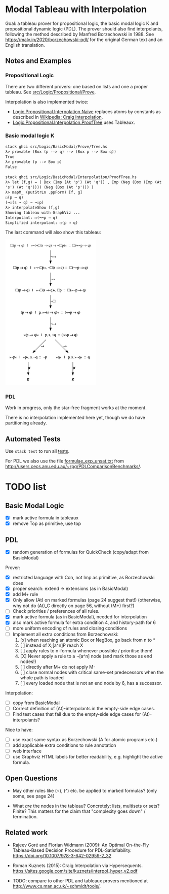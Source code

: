 # Modal Tableau with Interpolation

Goal: a tableau prover for propositional logic, the basic modal logic K and propositional dynamic logic (PDL).
The prover should also find interpolants, following the method described by Manfred Borzechowski in 1988.
See <https://malv.in/2020/borzechowski-pdl/> for the original German text and an English translation.

## Notes and Examples

### Propositional Logic

There are two different provers: one based on lists and one a proper tableau.
See [src/Logic/Propositional/Prove](src/Logic/Propositional/Prove).

Interpolation is also implemented twice:
- [Logic.Propositional.Interpolation.Naive](src/Logic/Propositional/Interpolation/Naive.hs) replaces atoms by constants as described in [Wikipedia: Craig interpolation](https://en.wikipedia.org/wiki/Craig_interpolation#Proof_of_Craig's_interpolation_theorem).
- [Logic.Propositional.Interpolation.ProofTree](src/Logic/Propositional/Interpolation/ProofTree.hs) uses Tableaux.

### Basic modal logic K

    stack ghci src/Logic/BasicModal/Prove/Tree.hs
    λ> provable (Box (p --> q) --> (Box p --> Box q))
    True
    λ> provable (p --> Box p)
    False
    
    stack ghci src/Logic/BasicModal/Interpolation/ProofTree.hs
    λ> let (f,g) = ( Box (Imp (At 'p') (At 'q')) , Imp (Neg (Box (Imp (At 's') (At 'q')))) (Neg (Box (At 'p'))) )
    λ> mapM_ (putStrLn .ppForm) [f, g]
    ☐(p → q)
    (¬☐(s → q) → ¬☐p)
    λ> interpolateShow (f,g)
    Showing tableau with GraphViz ...
    Interpolant: ☐(¬¬p → q)
    Simplified interpolant: ☐(p → q)

The last command will also show this tableau:

![](docu/BasicModal-example.png)

### PDL

Work in progress, only the star-free fragment works at the moment.

There is no interpolation implemented here yet, though we do have partitioning already.

## Automated Tests

Use `stack test` to run all [tests](tests/).

For PDL we also use the file [formulae_exp_unsat.txt](data/formulae_exp_unsat.txt) from <http://users.cecs.anu.edu.au/~rpg/PDLComparisonBenchmarks/>.

# TODO list

## Basic Modal Logic

- [X] mark active formula in tableaux
- [X] remove Top as primitive, use top

## PDL

- [X] random generation of formulas for QuickCheck (copy/adapt from BasicModal)

Prover:

- [X] restricted language with Con, not Imp as primitive, as Borzechowski does
- [X] proper search: extend -> extensions (as in BasicModal)
- [X] add M+ rule
- [X] Only allow (At) on marked formulas (page 24 suggest that!) (otherwise, why not do (At)_C directly on page 56, without (M+) first?)
- [ ] Check priorities / preferences of all rules.
- [X] mark active formula (as in BasicModal), needed for interpolation
- [x] also mark active formula for extra condition 4, and history-path for 6
- [ ] more uniform encoding of rules and closing conditions
- [ ] Implement all extra conditions from Borzechowski:
    1. [x] when reaching an atomic Box or NegBox, go back from n to *
    2. [ ] instead of X;[a^n]P reach X
    3. [ ] apply rules to n-formula whenever possible / prioritise them!
    4. [X] Never apply a rule to a ¬[a^n] node (and mark those as end nodes!)
    5. [ ] directly after M+ do not apply M-
    6. [ ] close normal nodes with critical same-set predecessors when the whole path is loaded
    7. [ ] every loaded node that is not an end node by 6, has a successor.

Interpolation:

- [ ] copy from BasicModal
- [ ] Correct definition of (At)-interpolants in the empty-side edge cases.
- [ ] Find test cases that fail due to the empty-side edge cases for (At)-interpolants?

Nice to have:

- [ ] use exact same syntax as Borzechowski (A for atomic programs etc.)
- [ ] add applicable extra conditions to rule annotation
- [ ] web interface
- [ ] use Graphviz HTML labels for better readability, e.g. highlight the active formula.

## Open Questions

- May other rules like (¬), (^) etc. be applied to marked formulas? (only some, see page 24)

- What *are* the nodes in the tableau? Concretely: lists, multisets or sets? Finite?
  This matters for the claim that "complexity goes down" / termination.

## Related work

- Rajeev Goré and Florian Widmann (2009): An Optimal On-the-Fly Tableau-Based Decision Procedure for PDL-Satisfiability.
  <https://doi.org/10.1007/978-3-642-02959-2_32>

- Roman Kuznets (2015): Craig Interpolation via Hypersequents.
  <https://sites.google.com/site/kuznets/interpol_hyper_v2.pdf>

- TODO: compare to other PDL and tableaux provers mentioned at <http://www.cs.man.ac.uk/~schmidt/tools/>.
